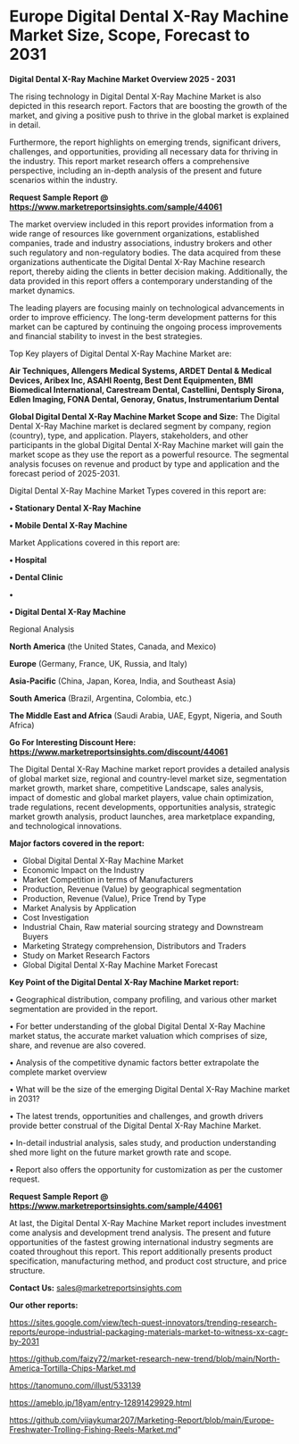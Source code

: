# Europe Digital Dental X-Ray Machine Market Size, Scope, Forecast to 2031

<Strong> Digital Dental X-Ray Machine Market Overview 2025 - 2031</strong>

The rising technology in Digital Dental X-Ray Machine Market is also depicted in this research report. Factors that are boosting the growth of the market, and giving a positive push to thrive in the global market is explained in detail.

Furthermore, the report highlights on emerging trends, significant drivers, challenges, and opportunities, providing all necessary data for thriving in the industry. This report market research offers a comprehensive perspective, including an in-depth analysis of the present and future scenarios within the industry.

<strong>Request Sample Report @ <a href=https://www.marketreportsinsights.com/sample/44061>https://www.marketreportsinsights.com/sample/44061</a></strong>

The market overview included in this report provides information from a wide range of resources like government organizations, established companies, trade and industry associations, industry brokers and other such regulatory and non-regulatory bodies. The data acquired from these organizations authenticate the Digital Dental X-Ray Machine research report, thereby aiding the clients in better decision making. Additionally, the data provided in this report offers a contemporary understanding of the market dynamics.

The leading players are focusing mainly on technological advancements in order to improve efficiency. The long-term development patterns for this market can be captured by continuing the ongoing process improvements and financial stability to invest in the best strategies.

Top Key players of Digital Dental X-Ray Machine Market are:

<strong>Air Techniques, Allengers Medical Systems, ARDET Dental & Medical Devices, Aribex Inc, ASAHI Roentg, Best Dent Equipmenten, BMI Biomedical International, Carestream Dental, Castellini, Dentsply Sirona, Edlen Imaging, FONA Dental, Genoray, Gnatus, Instrumentarium Dental</strong>

<strong><b>Global Digital Dental X-Ray Machine Market Scope and Size:</b></strong>
The Digital Dental X-Ray Machine market is declared segment by company, region (country), type, and application. Players, stakeholders, and other participants in the global Digital Dental X-Ray Machine market will gain the market scope as they use the report as a powerful resource. The segmental analysis focuses on revenue and product by type and application and the forecast period of 2025-2031.

Digital Dental X-Ray Machine Market Types covered in this report are:

<strong>•  Stationary Dental X-Ray Machine

•  Mobile Dental X-Ray Machine</strong>

Market Applications covered in this report are:

<strong>•  Hospital

•  Dental Clinic

•  

•  Digital Dental X-Ray Machine</strong> 

Regional Analysis

<strong>North America</strong> (the United States, Canada, and Mexico)

<strong>Europe</strong> (Germany, France, UK, Russia, and Italy)

<strong>Asia-Pacific</strong> (China, Japan, Korea, India, and Southeast Asia)

<strong>South America</strong> (Brazil, Argentina, Colombia, etc.)

<strong>The Middle East and Africa</strong> (Saudi Arabia, UAE, Egypt, Nigeria, and South Africa)

<strong>Go For Interesting Discount Here: <a href=https://www.marketreportsinsights.com/discount/44061>https://www.marketreportsinsights.com/discount/44061</a></strong>

The Digital Dental X-Ray Machine market report provides a detailed analysis of global market size, regional and country-level market size, segmentation market growth, market share, competitive Landscape, sales analysis, impact of domestic and global market players, value chain optimization, trade regulations, recent developments, opportunities analysis, strategic market growth analysis, product launches, area marketplace expanding, and technological innovations.

<strong><b>Major factors covered in the report:</b></strong>
<ul>
  <li>Global Digital Dental X-Ray Machine Market </li>
  <li>Economic Impact on the Industry</li>
  <li>Market Competition in terms of Manufacturers</li>
  <li>Production, Revenue (Value) by geographical segmentation</li>
  <li>Production, Revenue (Value), Price Trend by Type</li>
  <li>Market Analysis by Application</li>
  <li>Cost Investigation</li>
  <li>Industrial Chain, Raw material sourcing strategy and Downstream Buyers</li>
  <li>Marketing Strategy comprehension, Distributors and Traders</li>
  <li>Study on Market Research Factors</li>
  <li>Global Digital Dental X-Ray Machine Market Forecast</li>
</ul>

<strong><b>Key Point of the Digital Dental X-Ray Machine Market report:</b></strong>

• Geographical distribution, company profiling, and various other market segmentation are provided in the report.

• For better understanding of the global Digital Dental X-Ray Machine market status, the accurate market valuation which comprises of size, share, and revenue are also covered.

• Analysis of the competitive dynamic factors better extrapolate the complete market overview

• What will be the size of the emerging Digital Dental X-Ray Machine market in 2031?

• The latest trends, opportunities and challenges, and growth drivers provide better construal of the Digital Dental X-Ray Machine Market.

• In-detail industrial analysis, sales study, and production understanding shed more light on the future market growth rate and scope.

• Report also offers the opportunity for customization as per the customer request.

<strong>Request Sample Report @ <a href=https://www.marketreportsinsights.com/sample/44061>https://www.marketreportsinsights.com/sample/44061</a></strong>

At last, the Digital Dental X-Ray Machine Market report includes investment come analysis and development trend analysis. The present and future opportunities of the fastest growing international industry segments are coated throughout this report. This report additionally presents product specification, manufacturing method, and product cost structure, and price structure.

<strong>Contact Us:</strong>
sales@marketreportsinsights.com

<strong>Our other reports:</strong>

<a href=https://sites.google.com/view/tech-quest-innovators/trending-research-reports/europe-industrial-packaging-materials-market-to-witness-xx-cagr-by-2031>https://sites.google.com/view/tech-quest-innovators/trending-research-reports/europe-industrial-packaging-materials-market-to-witness-xx-cagr-by-2031</a>

<a href=https://github.com/faizy72/market-research-new-trend/blob/main/North-America-Tortilla-Chips-Market.md>https://github.com/faizy72/market-research-new-trend/blob/main/North-America-Tortilla-Chips-Market.md</a>

<a href=https://tanomuno.com/illust/533139>https://tanomuno.com/illust/533139</a>

<a href=https://ameblo.jp/18yam/entry-12891429929.html>https://ameblo.jp/18yam/entry-12891429929.html</a>

<a href=https://github.com/vijaykumar207/Marketing-Report/blob/main/Europe-Freshwater-Trolling-Fishing-Reels-Market.md>https://github.com/vijaykumar207/Marketing-Report/blob/main/Europe-Freshwater-Trolling-Fishing-Reels-Market.md</a>"
